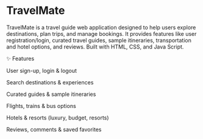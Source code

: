 # TravelMate
TravelMate is a travel guide web application designed to help users explore destinations, plan trips, and manage bookings. It provides features like user registration/login, curated travel guides, sample itineraries, transportation and hotel options, and reviews. Built with HTML, CSS, and Java Script. <br>


✨ Features<br>

User sign-up, login & logout<br>

Search destinations & experiences<br>

Curated guides & sample itineraries<br>

Flights, trains & bus options<br>

Hotels & resorts (luxury, budget, resorts)<br>

Reviews, comments & saved favorites<br>
